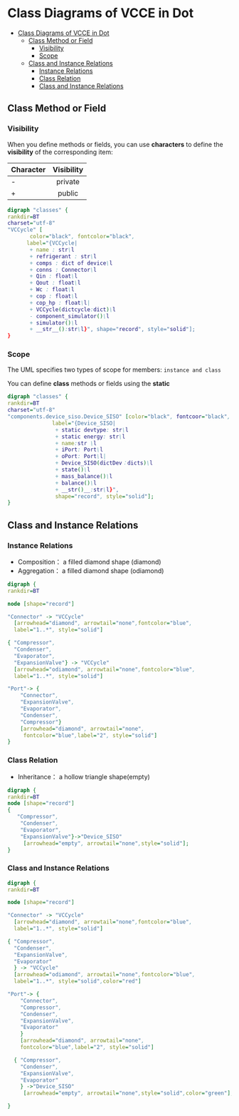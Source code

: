 # Class Diagrams of VCCE in Dot

- [Class Diagrams of VCCE in Dot](#class-diagrams-of-vcce-in-dot)
  - [Class Method or Field](#class-method-or-field)
    - [Visibility](#visibility)
    - [Scope](#scope)
  - [Class and Instance Relations](#class-and-instance-relations)
    - [Instance Relations](#instance-relations)
    - [Class Relation](#class-relation)
    - [Class and Instance Relations](#class-and-instance-relations-1)

## Class Method or Field

### Visibility

When you define methods or fields, you can use **characters** to define the **visibility** of the corresponding item:

| Character | Visibility |
| --------- | :--------: |
| -         |  private   |
| +         |  public   |
  

```dot
digraph "classes" {
rankdir=BT
charset="utf-8"
"VCCycle" [
       color="black", fontcolor="black", 
      label="{VCCycle|
       + name : str\l 
       + refrigerant : str\l
       + comps : dict of device\l 
       + conns : Connector\l
       + Qin : float\l 
       + Qout : float\l 
       + Wc : float\l
       + cop : float\l
       + cop_hp : float\l|
       + VCCycle(dictcycle:dict)\l
       - component_simulator()\l 
       + simulator()\l 
       + __str__():str\l}", shape="record", style="solid"];
}


```
### Scope

The UML specifies two types of scope for members: `instance and class`

You can define **class**  methods or fields using the **static**

```dot
digraph "classes" {
rankdir=BT
charset="utf-8"
"components.device_siso.Device_SISO" [color="black", fontcoor="black", 
              label="{Device_SISO|
               + static devtype: str\l
               + static energy: str\l 
               + name:str \l 
               + iPort: Port\l 
               + oPort: Port\l|
               + Device_SISO(dictDev：dicts)\l 
               + state()\l 
               + mass_balance()\l 
               + balance()\l 
               + __str()__:str\l}",
               shape="record", style="solid"];
}

```

##  Class and Instance Relations

### Instance Relations

* Composition： a filled diamond shape (diamond)
* Aggregation： a filled diamond shape (odiamond)

```dot
digraph {
rankdir=BT

node [shape="record"]

"Connector" -> "VCCycle"
  [arrowhead="diamond", arrowtail="none",fontcolor="blue",
  label="1..*", style="solid"]

{ "Compressor",
  "Condenser",
  "Evaporator",
  "ExpansionValve"} -> "VCCycle"
  [arrowhead="odiamond", arrowtail="none",fontcolor="blue",
  label="1..*", style="solid"]

"Port"-> {
    "Connector",
    "ExpansionValve",
    "Evaporator",
    "Condenser",
    "Compressor"}
    [arrowhead="diamond", arrowtail="none",
     fontcolor="blue",label="2", style="solid"]
} 
```

### Class Relation
 
* Inheritance： a hollow triangle shape(empty)

```dot
digraph {
rankdir=BT
node [shape="record"]
{
   "Compressor",
    "Condenser",
    "Evaporator",
    "ExpansionValve"}->"Device_SISO"
     [arrowhead="empty", arrowtail="none",style="solid"];
}
```

### Class and Instance Relations

```dot
digraph {
rankdir=BT

node [shape="record"]

"Connector" -> "VCCycle"
  [arrowhead="diamond", arrowtail="none",fontcolor="blue",
  label="1..*", style="solid"]

{ "Compressor",
  "Condenser",
  "ExpansionValve",
  "Evaporator"
  } -> "VCCycle"
  [arrowhead="odiamond", arrowtail="none",fontcolor="blue",
  label="1..*", style="solid",color="red"]

"Port"-> {
    "Connector",
    "Compressor",
    "Condenser",
    "ExpansionValve",
    "Evaporator"
    }
    [arrowhead="diamond", arrowtail="none",
    fontcolor="blue",label="2", style="solid"]

  { "Compressor",
    "Condenser",
    "ExpansionValve",
    "Evaporator"
    } ->"Device_SISO"
     [arrowhead="empty", arrowtail="none",style="solid",color="green"];

}
```
